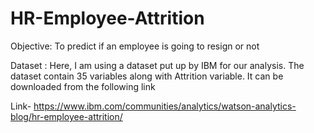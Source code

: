 # HR-Employee-Attrition

Objective: To predict if an employee is going to resign or not

Dataset : Here, I am using a dataset put up by IBM for our analysis. The dataset contain 35 variables along with Attrition variable. It can be downloaded from the following link

Link- https://www.ibm.com/communities/analytics/watson-analytics-blog/hr-employee-attrition/
